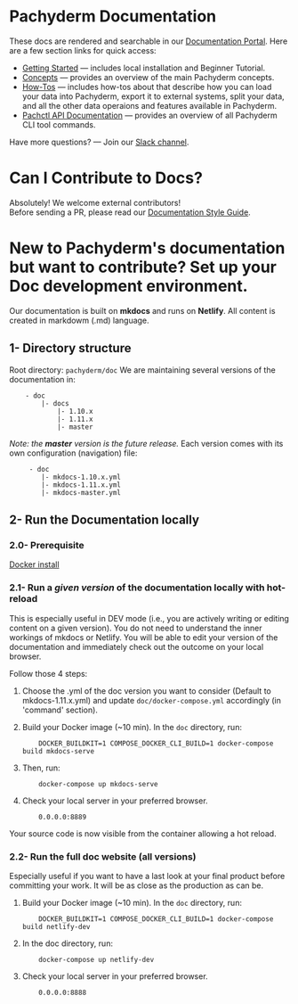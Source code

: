 # Pachyderm Documentation

These docs are rendered and searchable in our [Documentation Portal](https://docs.pachyderm.com). Here are a few section links for quick access:

- [Getting Started](https://docs.pachyderm.com/latest/getting_started/) — includes local installation and Beginner Tutorial.
- [Concepts](https://docs.pachyderm.com/latest/concepts/) — provides an overview of the main Pachyderm concepts.
- [How-Tos](https://docs.pachyderm.com/latest/how-tos/) — includes how-tos about that describe how you can load your data into Pachyderm, export it to external systems, split your data, and all the other data operaions and features available in Pachyderm. 
- [Pachctl API Documentation](https://deploy-preview-4312--pachyderm-docs.netlify.com/latest/reference/pachctl/pachctl/) — provides an overview of all Pachyderm CLI tool commands.

Have more questions? — Join our [Slack channel](https://www.pachyderm.com/slack/).

# Can I Contribute to Docs?

Absolutely! We welcome external contributors!  
Before sending a PR, please read our [Documentation Style Guide](https://docs.pachyderm.com/latest/contributing/docs-style-guide/).


# New to Pachyderm's documentation but want to contribute? Set up your Doc development environment.

Our documentation is built on **mkdocs** and runs on **Netlify**. All content is created in markdowm (.md) language.

## 1- Directory structure
Root directory: ```pachyderm/doc```
We are maintaining several versions of the documentation in:
```shell
    - doc
        |- docs
            |- 1.10.x
            |- 1.11.x
            |- master
```
*Note: the **master** version is the future release.*
Each version comes with its own configuration (navigation) file:

```shell
     - doc
        |- mkdocs-1.10.x.yml
        |- mkdocs-1.11.x.yml
        |- mkdocs-master.yml
```

## 2- Run the Documentation locally
### 2.0- Prerequisite
[Docker install](https://docs.docker.com/get-docker/)

### 2.1- Run a *given version* of the documentation locally with hot-reload
This is especially useful in DEV mode (i.e., you are actively writing or editing content on a given version). 
You do not need to understand the inner workings of mkdocs or Netlify. 
You will be able to edit your version of the documentation and immediately check out the outcome on your local browser. 

Follow those 4 steps:

1. Choose the .yml of the doc version you want to consider (Default to mkdocs-1.11.x.yml) and update `doc/docker-compose.yml` accordingly (in 'command' section).

2. Build your Docker image (~10 min). In the `doc` directory, run:
    ```shell
        DOCKER_BUILDKIT=1 COMPOSE_DOCKER_CLI_BUILD=1 docker-compose build mkdocs-serve
    ```
3. Then, run: 
    ```shell
        docker-compose up mkdocs-serve
    ```
4. Check your local server in your preferred browser.
    ```shell
        0.0.0.0:8889
    ```
Your source code is now visible from the container allowing a hot reload.

### 2.2- Run the full doc website (all versions)
Especially useful if you want to have a last look at your final product before committing your work. It will be as close as the production as can be.
1. Build your Docker image (~10 min). In the `doc` directory, run:
    ```shell
        DOCKER_BUILDKIT=1 COMPOSE_DOCKER_CLI_BUILD=1 docker-compose build netlify-dev
    ```
2. In the doc directory, run: 
    ```shell
        docker-compose up netlify-dev
    ```
3. Check your local server in your preferred browser.
    ```shell
        0.0.0.0:8888
    ```

